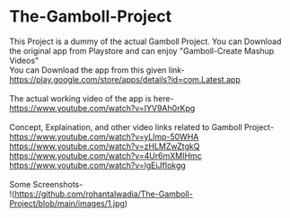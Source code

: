 # The-Gamboll-Project
This Project is a dummy of the actual Gamboll Project. You can Download the original app from Playstore and can enjoy "Gamboll-Create Mashup Videos"<br>
You can Download the app from this given link-<br>
https://play.google.com/store/apps/details?id=com.Latest.app<br>
<br>
The actual working video of the app is here-<br>
https://www.youtube.com/watch?v=IYV9Ah0rKpg<br>
<br>
Concept, Explaination, and other video links related to Gamboll Project-<br>
https://www.youtube.com/watch?v=yLlmp-50WHA<br>
https://www.youtube.com/watch?v=zHLMZwZtgkQ<br>
https://www.youtube.com/watch?v=4Ur6mXMIHmc<br>
https://www.youtube.com/watch?v=lgEiJfIokgg<br>
<br>
Some Screenshots-<br>
!(https://github.com/rohantalwadia/The-Gamboll-Project/blob/main/images/1.jpg)


